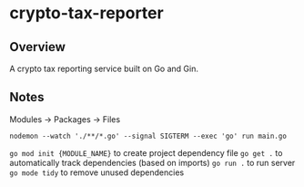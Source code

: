 # crypto-tax-reporter

## Overview

A crypto tax reporting service built on Go and Gin.

## Notes

Modules -> Packages -> Files

`nodemon --watch './**/*.go' --signal SIGTERM --exec 'go' run main.go`

`go mod init {MODULE_NAME}` to create project dependency file
`go get .` to automatically track dependencies (based on imports)
`go run .` to run server
`go mode tidy` to remove unused dependencies
